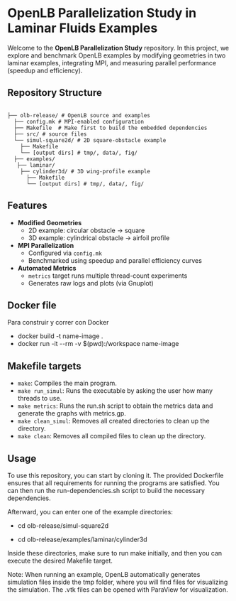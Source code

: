 # OpenLB Parallelization Study in Laminar Fluids Examples

Welcome to the **OpenLB Parallelization Study** repository. In this project, we explore and benchmark OpenLB examples by modifying geometries in two laminar examples, integrating MPI, and measuring parallel performance (speedup and efficiency).

## Repository Structure
```text

├── olb-release/ # OpenLB source and examples
  ├── config.mk # MPI-enabled configuration
  ├── Makefile  # Make first to build the embedded dependencies
  ├── src/ # source files
  └── simul-square2d/ # 2D square-obstacle example
    ├── Makefile
    └── [output dirs] # tmp/, data/, fig/
  ├── examples/
   ├── laminar/
    ├── cylinder3d/ # 3D wing-profile example
      ├── Makefile
      └── [output dirs] # tmp/, data/, fig/
``` 

## Features

- **Modified Geometries**  
  - 2D example: circular obstacle → square  
  - 3D example: cylindrical obstacle → airfoil profile
- **MPI Parallelization**  
  - Configured via `config.mk`  
  - Benchmarked using speedup and parallel efficiency curves
- **Automated Metrics**  
  - `metrics` target runs multiple thread-count experiments  
  - Generates raw logs and plots (via Gnuplot)


## Docker file

Para construir y correr con Docker
- docker build -t name-image .
- docker run -it --rm -v $(pwd):/workspace name-image

## Makefile targets

- `make`: Compiles the main program.
- `make run_simul`: Runs the executable by asking the user how many threads to use.
- `make metrics`: Runs the run.sh script to obtain the metrics data and generate the graphs with metrics.gp.
- `make clean_simul`: Removes all created directories to clean up the directory.
- `make clean`: Removes all compiled files to clean up the directory.


## Usage

To use this repository, you can start by cloning it. The provided Dockerfile ensures that all requirements for running the programs are satisfied. You can then run the run-dependencies.sh script to build the necessary dependencies.

Afterward, you can enter one of the example directories:

- cd olb-release/simul-square2d

- cd olb-release/examples/laminar/cylinder3d

Inside these directories, make sure to run make initially, and then you can execute the desired Makefile target.

Note: When running an example, OpenLB automatically generates simulation files inside the tmp folder, where you will find files for visualizing the simulation. The .vtk files can be opened with ParaView for visualization.



